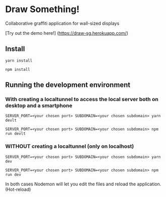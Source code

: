 # Draw Something!
Collaborative graffiti application for wall-sized displays

[Try out the demo here!] (https://draw-sg.herokuapp.com/)

## Install
`yarn install`

`npm install`

## Running the development environment
### With creating a localtunnel to access the local server both on desktop and a smartphone
`SERVER_PORT=<your chosen port> SUBDOMAIN=<your chosen subdomain> yarn devlt`

`SERVER_PORT=<your chosen port> SUBDOMAIN=<your chosen subdomain> npm run devlt`

### WITHOUT creating a localtunnel (only on localhost)
`SERVER_PORT=<your chosen port> SUBDOMAIN=<your chosen subdomain> yarn dev`

`SERVER_PORT=<your chosen port> SUBDOMAIN=<your chosen subdomain> npm run dev`

In both cases Nodemon will let you edit the files and reload the application. (Hot-reload)
